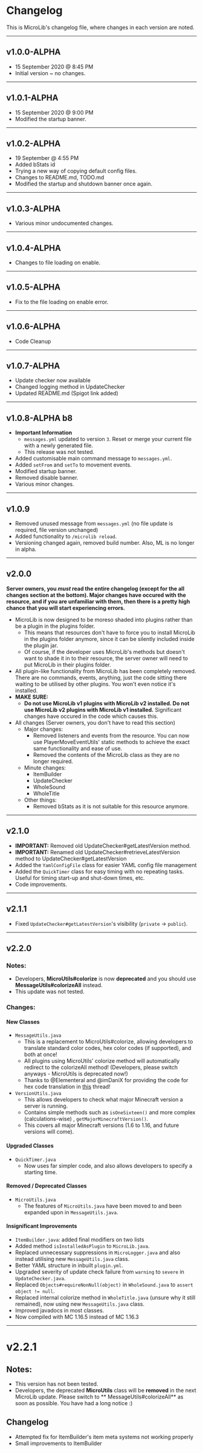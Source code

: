 # Changelog

This is MicroLib's changelog file, where changes in each version are noted.

***

## v1.0.0-ALPHA

* 15 September 2020 @ 8:45 PM
* Initial version ~ no changes.

***

## v1.0.1-ALPHA

* 15 September 2020 @ 9:00 PM
* Modified the startup banner.

***

## v1.0.2-ALPHA

* 19 September @ 4:55 PM
* Added bStats id
* Trying a new way of copying default config files.
* Changes to README.md, TODO.md
* Modified the startup and shutdown banner once again.

***

## v1.0.3-ALPHA

* Various minor undocumented changes.

***

## v1.0.4-ALPHA

* Changes to file loading on enable.

***

## v1.0.5-ALPHA

* Fix to the file loading on enable error.

***

## v1.0.6-ALPHA

* Code Cleanup

***

## v1.0.7-ALPHA

* Update checker now available
* Changed logging method in UpdateChecker
* Updated README.md (Spigot link added)

***

## v1.0.8-ALPHA b8

* **Important Information**
    * `messages.yml` updated to version `3`. Reset or merge your current file with a newly generated file.
    * This release was not tested.
* Added customisable main command message to `messages.yml`.
* Added `setFrom` and `setTo` to movement events.
* Modified startup banner.
* Removed disable banner.
* Various minor changes.

***

## v1.0.9

* Removed unused message from `messages.yml` (no file update is required, file version unchanged)
* Added functionality to `/microlib reload`.
* Versioning changed again, removed build number. Also, ML is no longer in alpha.

***

## v2.0.0

**Server owners, you *must* read the entire changelog (except for the all changes section at the bottom). Major changes
have occured with the resource, and if you are unfamiliar with them, then there is a pretty high chance that you will
start experiencing errors.**

* MicroLib is now designed to be moreso shaded into plugins rather than be a plugin in the plugins folder.
    * This means that resources don't have to force you to install MicroLib in the plugins folder anymore, since it can
      be silently included inside the plugin jar.
    * Of course, if the developer uses MicroLib's methods but doesn't want to shade it in to their resource, the server
      owner will need to put MicroLib in their plugins folder.
* All plugin-like functionality from MicroLib has been completely removed. There are no commands, events, anything, just
  the code sitting there waiting to be utilised by other plugins. You won't even notice it's installed.
* **MAKE SURE:**
    * **Do not use MicroLib v1 plugins with MicroLib v2 installed. Do not use MicroLib v2 plugins with MicroLib v1
      installed.** Significant changes have occured in the code which causes this.
* All changes (Server owners, you don't have to read this section)
    * Major changes:
        * Removed listeners and events from the resource. You can now use PlayerMoveEventUtils' static methods to
          achieve the exact same functionality and ease of use.
        * Removed the contents of the MicroLib class as they are no longer required.
    * Minute changes:
        * ItemBuilder
        * UpdateChecker
        * WholeSound
        * WholeTitle
    * Other things:
        * Removed bStats as it is not suitable for this resource anymore.

***

## v2.1.0

* **IMPORTANT:** Removed old UpdateChecker#getLatestVersion method.
* **IMPORTANT:** Renamed old UpdateChecker#retrieveLatestVersion method to UpdateChecker#getLatestVersion
* Added the `YamlConfigFile` class for easier YAML config file management
* Added the `QuickTimer` class for easy timing with no repeating tasks. Useful for timing start-up and shut-down times,
  etc.
* Code improvements.

***

## v2.1.1

* Fixed `UpdateChecker#getLatestVersion`'s visibility (`private` -> `public`).

***

## v2.2.0

### Notes:

* Developers, **MicroUtils#colorize** is now **deprecated** and you should use **MessageUtils#colorizeAll** instead.
* This update was not tested.

### Changes:

#### New Classes

* `MessageUtils.java`
    * This is a replacement to MicroUtils#colorize, allowing developers to translate standard color codes, hex color
      codes (if supported), and both at once!
    * All plugins using MicroUtils' colorize method will automatically redirect to the colorizeAll method! (Developers,
      please switch anyways - MicroUtils is deprecated now!)
    * Thanks to @Elementeral and @imDaniX for providing the code for hex code translation
      in [this](https://www.spigotmc.org/threads/hex-color-code-translate.449748/#post-3867804) thread!
* `VersionUtils.java`
    * This allows developers to check what major Minecraft version a server is running.
    * Contains simple methods such as `isOneSixteen()` and more complex (calculations-wise)
      , `getMajorMinecraftVersion()`.
    * This covers all major Minecraft versions (1.6 to 1.16, and future versions will come).

#### Upgraded Classes

* `QuickTimer.java`
    * Now uses far simpler code, and also allows developers to specify a starting time.

#### Removed / Deprecated Classes

* `MicroUtils.java`
    * The features of `MicroUtils.java` have been moved to and been expanded upon in `MessageUtils.java`.

#### Insignificant Improvements

* `ItemBuilder.java`: added final modifiers on two lists
* Added method `isInstalledAsPlugin` to `MicroLib.java`.
* Replaced unnecessary suppressions in `MicroLogger.java` and also instead utilising new `MessageUtils.java` class.
* Better YAML structure in inbuilt `plugin.yml`.
* Upgraded severity of update check failure from `warning` to `severe` in `UpdateChecker.java`.
* Replaced `Objects#requireNonNull(object)` in `WholeSound.java` to `assert object != null`.
* Replaced internal colorize method in `WholeTitle.java` (unsure why it still remained), now using
  new `MessageUtils.java` class.
* Improved javadocs in most classes.
* Now compiled with MC 1.16.5 instead of MC 1.16.3

***

# v2.2.1

## Notes:

* This version has not been tested.
* Developers, the deprecated **MicroUtils** class will be **removed** in the next MicroLib update. Please switch to **
  MessageUtils#colorizeAll** as soon as possible. You have had a long notice :)

## Changelog

* Attempted fix for ItemBuilder's item meta systems not working properly
* Small improvements to ItemBuilder